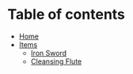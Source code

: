 # Table of contents

* [Home](README.md)
* [Items](Items.md)
  * [Iron Sword](Items/iron_sword.md)
  * [Cleansing Flute](Items/cleansing_flute)

